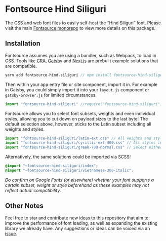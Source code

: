 # Fontsource Hind Siliguri

The CSS and web font files to easily self-host the “Hind Siliguri” font. Please visit the main [Fontsource monorepo](https://github.com/DecliningLotus/fontsource) to view more details on this package.

## Installation

Fontsource assumes you are using a bundler, such as Webpack, to load in CSS. Tools like [CRA](https://create-react-app.dev/), [Gatsby](https://www.gatsbyjs.org/) and [Next.js](https://nextjs.org/) are prebuilt example solutions that are compatible.

```javascript
yarn add fontsource-hind-siliguri // npm install fontsource-hind-siliguri
```

Then within your app entry file or site component, import it in. For example in Gatsby, you could simply import it into your `layout.js` component or `gatsby-browser.js` for limited circumstances.

```javascript
import "fontsource-hind-siliguri" //require("fontsource-hind-siliguri")
```

Fontsource allows you to select font subsets, weights and even individual styles, allowing you to cut down on payload sizes to the last byte! The default selection above, however, sticks to the Latin subset including all weights and styles.

```javascript
import "fontsource-hind-siliguri/latin-ext.css" // All weights and styles included.
import "fontsource-hind-siliguri/cyrillic-ext-400.css" // All styles included.
import "fontsource-hind-siliguri/greek-700-normal.css" // Select either normal or italic.
```

Alternatively, the same solutions could be imported via SCSS!

```scss
@import "~fontsource-hind-siliguri/index";
@import "~fontsource-hind-siliguri/vietnamese-300-italic";
```

_Do confirm on Google Fonts (or elsewhere) whether your font supports a certain subset, weight or style beforehand as these examples may not reflect actual compatibility._

## Other Notes

Feel free to star and contribute new ideas to this repository that aim to improve the performance of font loading, as well as expanding the existing library we already have. Any suggestions or ideas can be voiced via an [issue](https://github.com/DecliningLotus/fontsource/issues).
